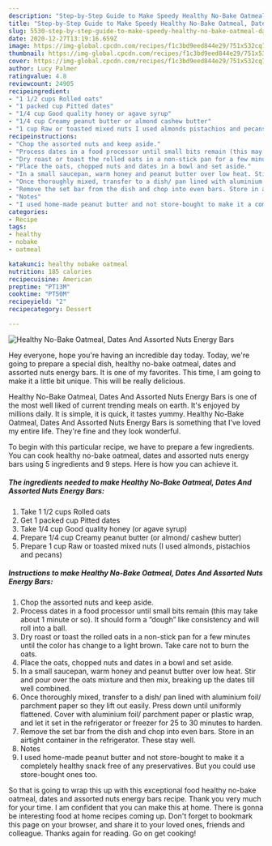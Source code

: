 ```yaml
---
description: "Step-by-Step Guide to Make Speedy Healthy No-Bake Oatmeal, Dates And Assorted Nuts Energy Bars"
title: "Step-by-Step Guide to Make Speedy Healthy No-Bake Oatmeal, Dates And Assorted Nuts Energy Bars"
slug: 5530-step-by-step-guide-to-make-speedy-healthy-no-bake-oatmeal-dates-and-assorted-nuts-energy-bars
date: 2020-12-27T13:19:16.659Z
image: https://img-global.cpcdn.com/recipes/f1c3bd9eed844e29/751x532cq70/healthy-no-bake-oatmeal-dates-and-assorted-nuts-energy-bars-recipe-main-photo.jpg
thumbnail: https://img-global.cpcdn.com/recipes/f1c3bd9eed844e29/751x532cq70/healthy-no-bake-oatmeal-dates-and-assorted-nuts-energy-bars-recipe-main-photo.jpg
cover: https://img-global.cpcdn.com/recipes/f1c3bd9eed844e29/751x532cq70/healthy-no-bake-oatmeal-dates-and-assorted-nuts-energy-bars-recipe-main-photo.jpg
author: Lucy Palmer
ratingvalue: 4.8
reviewcount: 24905
recipeingredient:
- "1 1/2 cups Rolled oats"
- "1 packed cup Pitted dates"
- "1/4 cup Good quality honey or agave syrup"
- "1/4 cup Creamy peanut butter or almond cashew butter"
- "1 cup Raw or toasted mixed nuts I used almonds pistachios and pecans"
recipeinstructions:
- "Chop the assorted nuts and keep aside."
- "Process dates in a food processor until small bits remain (this may take about 1 minute or so). It should form a “dough” like consistency and will roll into a ball."
- "Dry roast or toast the rolled oats in a non-stick pan for a few minutes until the color has change to a light brown. Take care not to burn the oats."
- "Place the oats, chopped nuts and dates in a bowl and set aside."
- "In a small saucepan, warm honey and peanut butter over low heat. Stir and pour over the oats mixture and then mix, breaking up the dates till well combined."
- "Once thoroughly mixed, transfer to a dish/ pan lined with aluminium foil/ parchment paper so they lift out easily. Press down until uniformly flattened. Cover with aluminium foil/ parchment paper or plastic wrap, and let it set in the refrigerator or freezer for 25 to 30 minutes to harden."
- "Remove the set bar from the dish and chop into even bars. Store in an airtight container in the refrigerator. These stay well."
- "Notes"
- "I used home-made peanut butter and not store-bought to make it a completely healthy snack free of any preservatives. But you could use store-bought ones too."
categories:
- Recipe
tags:
- healthy
- nobake
- oatmeal

katakunci: healthy nobake oatmeal 
nutrition: 185 calories
recipecuisine: American
preptime: "PT13M"
cooktime: "PT50M"
recipeyield: "2"
recipecategory: Dessert

---
```



![Healthy No-Bake Oatmeal, Dates And Assorted Nuts Energy Bars](https://img-global.cpcdn.com/recipes/f1c3bd9eed844e29/751x532cq70/healthy-no-bake-oatmeal-dates-and-assorted-nuts-energy-bars-recipe-main-photo.jpg)

Hey everyone, hope you're having an incredible day today. Today, we're going to prepare a special dish, healthy no-bake oatmeal, dates and assorted nuts energy bars. It is one of my favorites. This time, I am going to make it a little bit unique. This will be really delicious.



Healthy No-Bake Oatmeal, Dates And Assorted Nuts Energy Bars is one of the most well liked of current trending meals on earth. It's enjoyed by millions daily. It is simple, it is quick, it tastes yummy. Healthy No-Bake Oatmeal, Dates And Assorted Nuts Energy Bars is something that I've loved my entire life. They're fine and they look wonderful.


To begin with this particular recipe, we have to prepare a few ingredients. You can cook healthy no-bake oatmeal, dates and assorted nuts energy bars using 5 ingredients and 9 steps. Here is how you can achieve it.

<!--inarticleads1-->

##### The ingredients needed to make Healthy No-Bake Oatmeal, Dates And Assorted Nuts Energy Bars:

1. Take 1 1/2 cups Rolled oats
1. Get 1 packed cup Pitted dates
1. Take 1/4 cup Good quality honey (or agave syrup)
1. Prepare 1/4 cup Creamy peanut butter (or almond/ cashew butter)
1. Prepare 1 cup Raw or toasted mixed nuts (I used almonds, pistachios and pecans)




<!--inarticleads2-->

##### Instructions to make Healthy No-Bake Oatmeal, Dates And Assorted Nuts Energy Bars:

1. Chop the assorted nuts and keep aside.
1. Process dates in a food processor until small bits remain (this may take about 1 minute or so). It should form a “dough” like consistency and will roll into a ball.
1. Dry roast or toast the rolled oats in a non-stick pan for a few minutes until the color has change to a light brown. Take care not to burn the oats.
1. Place the oats, chopped nuts and dates in a bowl and set aside.
1. In a small saucepan, warm honey and peanut butter over low heat. Stir and pour over the oats mixture and then mix, breaking up the dates till well combined.
1. Once thoroughly mixed, transfer to a dish/ pan lined with aluminium foil/ parchment paper so they lift out easily. Press down until uniformly flattened. Cover with aluminium foil/ parchment paper or plastic wrap, and let it set in the refrigerator or freezer for 25 to 30 minutes to harden.
1. Remove the set bar from the dish and chop into even bars. Store in an airtight container in the refrigerator. These stay well.
1. Notes
1. I used home-made peanut butter and not store-bought to make it a completely healthy snack free of any preservatives. But you could use store-bought ones too.




So that is going to wrap this up with this exceptional food healthy no-bake oatmeal, dates and assorted nuts energy bars recipe. Thank you very much for your time. I am confident that you can make this at home. There is gonna be interesting food at home recipes coming up. Don't forget to bookmark this page on your browser, and share it to your loved ones, friends and colleague. Thanks again for reading. Go on get cooking!
